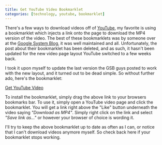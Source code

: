 ```yaml
---
title: Get YouTube Video Bookmarklet
categories: [technology, youtube, bookmarklet]
---
```


There's a few ways to download videos off of [YouTube][], my favorite is using a bookmarklet which injects a link onto the page to download the MP4 version of the video. The best of these bookmarklets was by someone over at the [Google System Blog][gsb], it was well maintained and all. Unfortunately, the post about their bookmarklet has been deleted, and as such, it hasn't been updated for the new video page layout YouTube switched to a few weeks back.

I took it upon myself to update the last version the GSB guys posted to work with the new layout, and it turned out to be dead simple. So without further ado, here's the bookmarklet:

<p class="thumbs">
    <a href="javascript:if(!document.getElementById('download-youtube-video')){var%20video_id=null;var%20video_hash=null;var%20video_player=document.getElementById('movie_player');if(video_player){var%20flash_variables=video_player.attributes.getNamedItem('flashvars');if(flash_variables){var%20flash_values=flash_variables.value;if(flash_values){var%20video_id_match=flash_values.match(/[^a-z]video_id=([^(\&|$)]*)/);if(video_id_match!=null)video_id=video_id_match[1];var%20video_hash_match=flash_values.match(/[^a-z]t=([^(\&|$)]*)/);if(video_hash_match!=null)video_hash=video_hash_match[1]}}}if(video_id==null||video_hash==null){var%20args=null;try{args=yt.getConfig('SWF_ARGS')}catch(e){}if(args){video_id=args['video_id'];video_hash=args['t']}}if(video_id!=null&&video_hash!=null){var%20div_embed=document.getElementById('watch-info');if(div_embed){var%20div_download=document.createElement('div');var%20div_download_code='%3Cbr%20/%3E%3Cspan%20id=\'download-youtube-video\'%3E%3Ca%20href=\''+'http://www.youtube.com/get_video?fmt=18&video_id='+video_id+'&t='+video_hash+'\'%20onclick=\'blur(this);\'%3EDownload%20as%20MP4%3C/a%3E';try{if(yt.getConfig('IS_HD_AVAILABLE'))div_download_code=div_download_code+'%20|%20%3Ca%20href=\''+'http://www.youtube.com/get_video?fmt=22&video_id='+video_id+'&t='+video_hash+'\'%20onclick=\'blur(this);\'%3EDownload%20as%20MP4%20HD%3C/a%3E'}catch(e){}div_download.innerHTML=div_download_code+'%3C/span%3E';div_embed.appendChild(div_download)}}}void(0)">Get YouTube Video</a>
</p>

To install the bookmarklet, simply drag the above link to your browsers bookmarks bar. To use it, simply open a YouTube video page and click the bookmarklet. You will get a link right above the "Like" button underneath the video saying *"Download as MP4"*. Simply right click on the link and select *"Save link as..."* or however your browser of choice is wording it.

I'll try to keep the above bookmarklet up to date as often as I can, or notice that I can't download videos anymore myself. So check back here if your bookmarklet stops working.


[youtube]: http://www.youtube.com/
[gsb]: http://googlesystem.blogspot.com/
